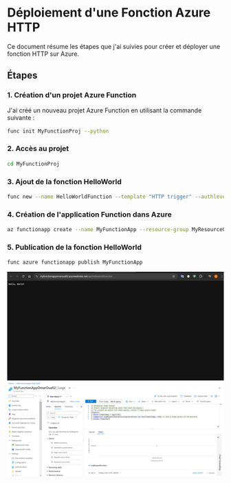 # Déploiement d'une Fonction Azure HTTP

Ce document résume les étapes que j'ai suivies pour créer et déployer une fonction HTTP sur Azure.

## Étapes

### 1. Création d'un projet Azure Function

J'ai créé un nouveau projet Azure Function en utilisant la commande suivante :

```bash
func init MyFunctionProj --python
```

### 2. Accès au projet
```bash
cd MyFunctionProj
```
### 3. Ajout de la fonction HelloWorld
```bash
func new --name HelloWorldFunction --template "HTTP trigger" --authlevel "anonymous"
```

### 4. Création de l'application Function dans Azure
```bash
az functionapp create --name MyFunctionApp --resource-group MyResourceGroup --plan MyPlan --runtime python --runtime-version 3.10 --functions-version 4 --storage-account MyStorageAccount
```

### 5. Publication de la fonction HelloWorld
```bash
func azure functionapp publish MyFunctionApp
```
![Image](./cloud_function_response.PNG)
![Image](./function_logs.PNG)